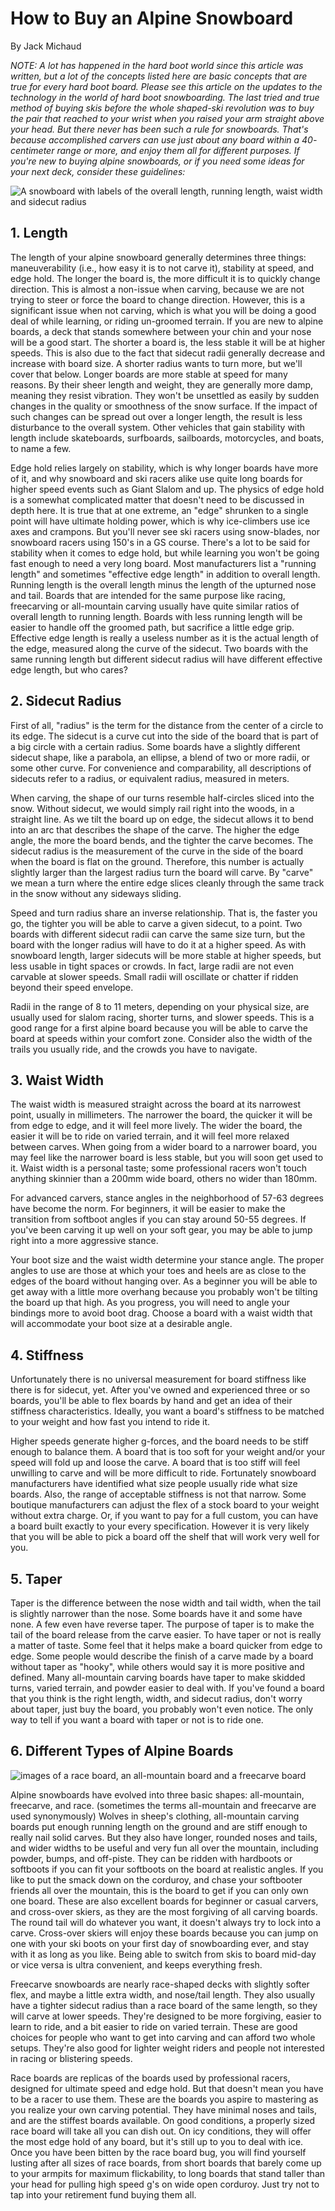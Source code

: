 # How to Buy an Alpine Snowboard

By Jack Michaud

*NOTE: A lot has happened in the hard boot world since this article was
written, but a lot of the concepts listed here are basic concepts that
are true for every hard boot board. Please see this article on the
updates to the technology in the world of hard boot snowboarding.
The last tried and true method of buying skis
before the whole shaped-ski revolution was to
buy the pair that reached to your wrist when
you raised your arm straight above your head.
But there never has been such a rule for
snowboards. That's because accomplished carvers
can use just about any board within a 40-
centimeter range or more, and enjoy them all
for different purposes. If you're new to buying
alpine snowboards, or if you need some ideas
for your next deck, consider these guidelines:*

![A snowboard with labels of the overall length, running length, waist width and sidecut radius](assets/1.png)

## 1. Length

The length of your alpine snowboard generally
determines three things: maneuverability (i.e.,
how easy it is to not carve it), stability at speed, and edge hold.
The longer the board is, the more difficult it is to quickly change
direction. This is almost a non-issue when carving, because we are not
trying to steer or force the board to change direction. However, this
is a significant issue when not carving, which is what you will be
doing a good deal of while learning, or riding un-groomed terrain. If
you are new to alpine boards, a deck that stands somewhere between
your chin and your nose will be a good start. The shorter a board is,
the less stable it will be at higher speeds. This is also due to the
fact that sidecut radii generally decrease and increase with board
size. A shorter radius wants to turn more, but we'll cover that below.
Longer boards are more stable at speed for many reasons. By their
sheer length and weight, they are generally more damp, meaning they
resist vibration. They won't be unsettled as easily by sudden changes
in the quality or smoothness of the snow surface. If the impact of
such changes can be spread out over a longer length, the result is
less disturbance to the overall system. Other vehicles that gain
stability with length include skateboards, surfboards, sailboards,
motorcycles, and boats, to name a few.

Edge hold relies largely on stability, which is why longer boards have
more of it, and why snowboard and ski racers alike use quite long
boards for higher speed events such as Giant Slalom and up. The
physics of edge hold is a somewhat complicated matter that doesn't
need to be discussed in depth here. It is true that at one extreme, an
"edge" shrunken to a single point will have ultimate holding power,
which is why ice-climbers use ice axes and crampons. But you'll never
see ski racers using snow-blades, nor snowboard racers using 150's in
a GS course. There's a lot to be said for stability when it comes to
edge hold, but while learning you won't be going fast enough to need a
very long board.
Most manufacturers list a "running length" and sometimes "effective
edge length" in addition to overall length. Running length is the
overall length minus the length of the upturned nose and tail. Boards
that are intended for the same purpose like racing, freecarving or
all-mountain carving usually have quite similar ratios of overall
length to running length. Boards with less running length will be
easier to handle off the groomed path, but sacrifice a little edge
grip. Effective edge length is really a useless number as it is the
actual length of the edge, measured along the curve of the sidecut.
Two boards with the same running length but different sidecut radius
will have different effective edge length, but who cares?

## 2. Sidecut Radius

First of all, "radius" is the term for the distance from the center of
a circle to its edge. The sidecut is a curve cut into the side of the
board that is part of a big circle with a certain radius. Some boards
have a slightly different sidecut shape, like a parabola, an ellipse,
a blend of two or more radii, or some other curve. For convenience and
comparability, all descriptions of sidecuts refer to a radius, or
equivalent radius, measured in meters.

When carving, the shape of our turns resemble half-circles sliced into
the snow. Without sidecut, we would simply rail right into the woods,
in a straight line. As we tilt the board up on edge, the sidecut
allows it to bend into an arc that describes the shape of the carve.
The higher the edge angle, the more the board bends, and the tighter
the carve becomes. The sidecut radius is the measurement of the curve
in the side of the board when the board is flat on the ground.
Therefore, this number is actually slightly larger than the largest
radius turn the board will carve. By "carve" we mean a turn where the
entire edge slices cleanly through the same track in the snow without
any sideways sliding.

Speed and turn radius share an inverse relationship. That is, the
faster you go, the tighter you will be able to carve a given sidecut,
to a point. Two boards with different sidecut radii can carve the same
size turn, but the board with the longer radius will have to do it at
a higher speed. As with snowboard length, larger sidecuts will be more
stable at higher speeds, but less usable in tight spaces or crowds. In
fact, large radii are not even carvable at slower speeds. Small radii
will oscillate or chatter if ridden beyond their speed envelope.

Radii in the range of 8 to 11 meters, depending on your physical size,
are usually used for slalom racing, shorter turns, and slower speeds.
This is a good range for a first alpine board because you will be able
to carve the board at speeds within your comfort zone. Consider also
the width of the trails you usually ride, and the crowds you have to
navigate.

## 3. Waist Width

The waist width is measured straight across the board at its narrowest
point, usually in millimeters. The narrower the board, the quicker it
will be from edge to edge, and it will feel more lively. The wider the
board, the easier it will be to ride on varied terrain, and it will
feel more relaxed between carves. When going from a wider board to a
narrower board, you may feel like the narrower board is less stable,
but you will soon get used to it. Waist width is a personal taste;
some professional racers won't touch anything skinnier than a 200mm
wide board, others no wider than 180mm.

For advanced carvers, stance angles in the neighborhood of 57-63
degrees have become the norm. For beginners, it will be easier to make
the transition from softboot angles if you can stay around 50-55
degrees. If you've been carving it up well on your soft gear, you may
be able to jump right into a more aggressive stance.

Your boot size and the waist width determine your stance angle. The
proper angles to use are those at which your toes and heels are as
close to the edges of the board without hanging over. As a beginner
you will be able to get away with a little more overhang because you
probably won't be tilting the board up that high. As you progress, you
will need to angle your bindings more to avoid boot drag. Choose a
board with a waist width that will accommodate your boot size at a
desirable angle.

## 4. Stiffness

Unfortunately there is no universal measurement for board stiffness
like there is for sidecut, yet. After you've owned and experienced
three or so boards, you'll be able to flex boards by hand and get an
idea of their stiffness characteristics. Ideally, you want a board's
stiffness to be matched to your weight and how fast you intend to ride
it.

Higher speeds generate higher g-forces, and the board needs to be
stiff enough to balance them. A board that is too soft for your weight
and/or your speed will fold up and loose the carve. A board that is
too stiff will feel unwilling to carve and will be more difficult to
ride. Fortunately snowboard manufacturers have identified what size
people usually ride what size boards. Also, the range of acceptable
stiffness is not that narrow.
Some boutique manufacturers can adjust the flex of a stock board to
your weight without extra charge. Or, if you want to pay for a full
custom, you can have a board built exactly to your every
specification. However it is very likely that you will be able to pick
a board off the shelf that will work very well for you.

## 5. Taper

Taper is the difference between the nose width and tail width, when
the tail is slightly narrower than the nose. Some boards have it and
some have none. A few even have reverse taper. The purpose of taper is
to make the tail of the board release from the carve easier. To have
taper or not is really a matter of taste. Some feel that it helps make
a board quicker from edge to edge. Some people would describe the
finish of a carve made by a board without taper as "hooky", while
others would say it is more positive and defined. Many all-mountain
carving boards have taper to make skidded turns, varied terrain, and
powder easier to deal with. If you've found a board that you think is
the right length, width, and sidecut radius, don't worry about taper,
just buy the board, you probably won't even notice. The only way to
tell if you want a board with taper or not is to ride one.

## 6. Different Types of Alpine Boards

![images of a race board, an all-mountain board and a freecarve board](assets/2.png)

Alpine snowboards have evolved into three basic shapes: all-mountain,
freecarve, and race. (sometimes the terms all-mountain and freecarve
are used synonymously) Wolves in sheep's clothing, all-mountain
carving boards put enough running length on the ground and are stiff
enough to really nail solid carves. But they also have longer, rounded
noses and tails, and wider widths to be useful and very fun all over
the mountain, including powder, bumps, and off-piste. They can be
ridden with hardboots or softboots if you can fit your softboots on
the board at realistic angles. If you like to put the smack down on
the corduroy, and chase your softbooter friends all over the mountain,
this is the board to get if you can only own one board. These are also
excellent boards for beginner or casual carvers, and cross-over
skiers, as they are the most forgiving of all carving boards. The
round tail will do whatever you want, it doesn't always try to lock
into a carve. Cross-over skiers will enjoy these boards because you
can jump on one with your ski boots on your first day of snowboarding
ever, and stay with it as long as you like. Being able to switch from
skis to board mid-day or vice versa is ultra convenient, and keeps
everything fresh.

Freecarve snowboards are nearly race-shaped decks with slightly softer
flex, and maybe a little extra width, and nose/tail length. They also
usually have a tighter sidecut radius than a race board of the same
length, so they will carve at lower speeds. They're designed to be
more forgiving, easier to learn to ride, and a bit easier to ride on
varied terrain. These are good choices for people who want to get into
carving and can afford two whole setups. They're also good for lighter
weight riders and people not interested in racing or blistering
speeds.

Race boards are replicas of the boards used by professional racers,
designed for ultimate speed and edge hold. But that doesn't mean you
have to be a racer to use them. These are the boards you aspire to
mastering as you realize your own carving potential. They have minimal
noses and tails, and are the stiffest boards available. On good
conditions, a properly sized race board will take all you can dish
out. On icy conditions, they will offer the most edge hold of any
board, but it's still up to you to deal with ice. Once you have been
bitten by the race board bug, you will find yourself lusting after all
sizes of race boards, from short boards that barely come up to your
armpits for maximum flickability, to long boards that stand taller
than your head for pulling high speed g's on wide open corduroy. Just
try not to tap into your retirement fund buying them all.

